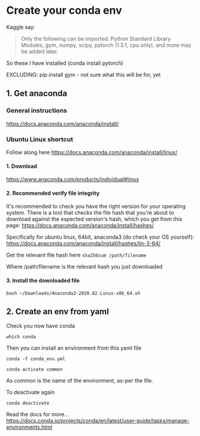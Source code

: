 # Create your conda env

Kaggle say:

> Only the following can be imported: Python Standard Library Modules, gym, numpy, scipy, pytorch (1.3.1, cpu only), and more may be added later.

So these I have installed (conda install pytorch)

EXCLUDING: pip install gym - not sure what this will be for, yet

## 1. Get anaconda

### General instructions
https://docs.anaconda.com/anaconda/install/


### Ubuntu Linux shortcut

Follow along here https://docs.anaconda.com/anaconda/install/linux/

#### 1. Download 

https://www.anaconda.com/products/individual#linux

#### 2. Recommended verify file integrity 

It's recommended to check you have the right version for your operating system. There is a tool that checks the file hash that you're about to download against the expected version's hash, which you get from this page: https://docs.anaconda.com/anaconda/install/hashes/

Specifically for ubuntu linux, 64bit, anaconda3 (do check your OS yourself): https://docs.anaconda.com/anaconda/install/hashes/lin-3-64/

Get the relevant file hash here
`sha256sum /path/filename`

Where /path/filename is the relevant hash you just downloaded

#### 3. Install the downloaded file

`bash ~/Downloads/Anaconda3-2020.02-Linux-x86_64.sh`

## 2. Create an env from yaml

Check you now have conda

`which conda`

Then you can install an environment from this yaml file

`conda -f conda_env.yml`

`conda activate common`

As common is the name of the environment, as-per the file.

To deactivate again

`conda deactivate` 

Read the docs for more...
https://docs.conda.io/projects/conda/en/latest/user-guide/tasks/manage-environments.html
